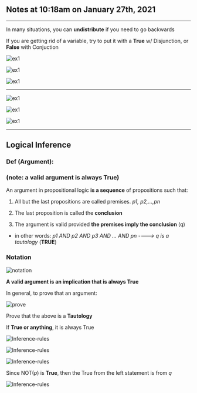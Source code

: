  ## Notes at 10:18am on January 27th, 2021

---

In many situations, you can **undistribute** if you need to go backwards

If you are getting rid of a variable, try to put it with a **True** w/ Disjunction, or **False** with Conjuction

![ex1](./Lect5-img/properties.png)

![ex1](./Lect5-img/ex1.png)

![ex1](./Lect5-img/ex2.png)

---

![ex1](./Lect5-img/practice.png)

![ex1](./Lect5-img/implication.png)

![ex1](./Lect5-img/negation.png)

---

## Logical Inference

### Def (Argument):

### (note: a valid argument is always True)

An argument in propositional logic **is a sequence** of propositions such that:

1) All but the last propositions are called premises. *p1, p2,...,pn*

2) The last proposition is called the **conclusion**

3) The argument is valid provided **the premises imply the conclusion** (q)

- in other words: *p1 AND p2 AND p3 AND ... AND pn ----> q is a tautology* (**TRUE**)

### Notation

![notation](./Lect5-img/notation.png)

**A valid argument is an implication that is always True**

In general, to prove that an argument:

![prove](./Lect5-img/prove.png)

Prove that the above is a **Tautology**

If **True or anything**, it is always True

![Inference-rules](./Lect5-img/Inference-rules.png)

![Inference-rules](./Lect5-img/Inference-rules2.png)

![Inference-rules](./Lect5-img/Inference-rules3.png)

Since NOT(*p*) is **True**, then the True from the left statement is from *q*

![Inference-rules](./Lect5-img/Inference-rules4.png)

